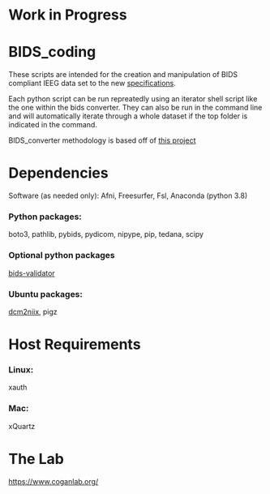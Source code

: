 # Work in Progress

# BIDS_coding
These scripts are intended for the creation and manipulation of BIDS compliant IEEG data set to the new [specifications](https://bids-specification.readthedocs.io/en/stable/04-modality-specific-files/04-intracranial-electroencephalography.html).

Each python script can be run repreatedly using an iterator shell script like the one within the bids converter.
They can also be run in the command line and will automatically iterate through a whole dataset if the top folder is indicated in the command.

BIDS_converter methodology is based off of [this project](https://github.com/SIMEXP/Data2Bids)

# Dependencies 
Software (as needed only):
Afni, Freesurfer, Fsl, Anaconda (python 3.8)

### Python packages: 
boto3, pathlib, pybids, pydicom, nipype, pip, tedana, scipy

### Optional python packages
[bids-validator](https://github.com/bids-standard/bids-validator)

### Ubuntu packages:
[dcm2niix](https://github.com/rordenlab/dcm2niix), pigz

# Host Requirements

### Linux:
xauth

### Mac:
xQuartz

# The Lab
https://www.coganlab.org/
